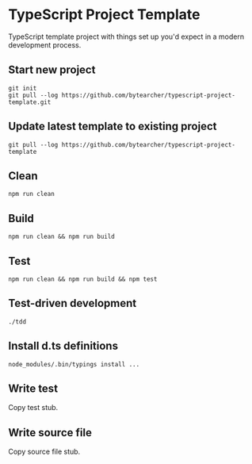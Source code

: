 # TypeScript Project Template

TypeScript template project with things set up you'd expect in a modern development process.

## Start new project

    git init
    git pull --log https://github.com/bytearcher/typescript-project-template.git

## Update latest template to existing project

    git pull --log https://github.com/bytearcher/typescript-project-template

## Clean

    npm run clean

## Build

    npm run clean && npm run build

## Test

    npm run clean && npm run build && npm test

## Test-driven development

    ./tdd

## Install d.ts definitions

    node_modules/.bin/typings install ...

## Write test

Copy test stub.

## Write source file

Copy source file stub.

